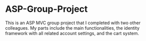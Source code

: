 # ASP-Group-Project

This is an ASP MVC group project that I completed with two other colleagues. My parts include the main functionalities, the identity framework with all related account settings, and the cart system.  
